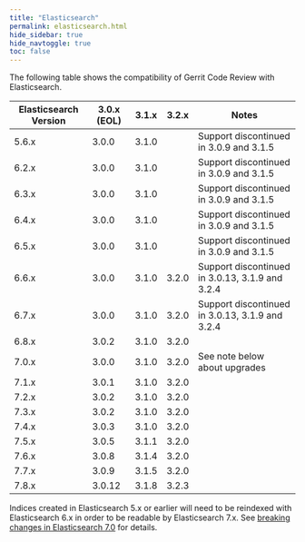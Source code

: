 ```yaml
---
title: "Elasticsearch"
permalink: elasticsearch.html
hide_sidebar: true
hide_navtoggle: true
toc: false
---
```


The following table shows the compatibility of Gerrit Code Review with Elasticsearch.

| Elasticsearch Version | 3.0.x (EOL) | 3.1.x | 3.2.x | Notes                                           |
|-----------------------|-------------|-------|-------|-------------------------------------------------|
| 5.6.x                 | 3.0.0       | 3.1.0 |       | Support discontinued in 3.0.9 and 3.1.5         |
| 6.2.x                 | 3.0.0       | 3.1.0 |       | Support discontinued in 3.0.9 and 3.1.5         |
| 6.3.x                 | 3.0.0       | 3.1.0 |       | Support discontinued in 3.0.9 and 3.1.5         |
| 6.4.x                 | 3.0.0       | 3.1.0 |       | Support discontinued in 3.0.9 and 3.1.5         |
| 6.5.x                 | 3.0.0       | 3.1.0 |       | Support discontinued in 3.0.9 and 3.1.5         |
| 6.6.x                 | 3.0.0       | 3.1.0 | 3.2.0 | Support discontinued in 3.0.13, 3.1.9 and 3.2.4 |
| 6.7.x                 | 3.0.0       | 3.1.0 | 3.2.0 | Support discontinued in 3.0.13, 3.1.9 and 3.2.4 |
| 6.8.x                 | 3.0.2       | 3.1.0 | 3.2.0 |                                                 |
| 7.0.x                 | 3.0.0       | 3.1.0 | 3.2.0 | See note below about upgrades                   |
| 7.1.x                 | 3.0.1       | 3.1.0 | 3.2.0 |                                                 |
| 7.2.x                 | 3.0.2       | 3.1.0 | 3.2.0 |                                                 |
| 7.3.x                 | 3.0.2       | 3.1.0 | 3.2.0 |                                                 |
| 7.4.x                 | 3.0.3       | 3.1.0 | 3.2.0 |                                                 |
| 7.5.x                 | 3.0.5       | 3.1.1 | 3.2.0 |                                                 |
| 7.6.x                 | 3.0.8       | 3.1.4 | 3.2.0 |                                                 |
| 7.7.x                 | 3.0.9       | 3.1.5 | 3.2.0 |                                                 |
| 7.8.x                 | 3.0.12      | 3.1.8 | 3.2.3 |                                                 |

Indices created in Elasticsearch 5.x or earlier will need to be reindexed with
Elasticsearch 6.x in order to be readable by Elasticsearch 7.x. See
[breaking changes in Elasticsearch 7.0](https://www.elastic.co/guide/en/elasticsearch/reference/7.0/breaking-changes-7.0.html)
for details.
